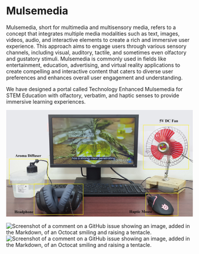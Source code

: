 # Mulsemedia
Mulsemedia, short for multimedia and multisensory media, refers to a concept that integrates multiple media modalities such as text, images, videos, audio, and interactive elements to create a rich and immersive user experience. This approach aims to engage users through various sensory channels, including visual, auditory, tactile, and sometimes even olfactory and gustatory stimuli. Mulsemedia is commonly used in fields like entertainment, education, advertising, and virtual reality applications to create compelling and interactive content that caters to diverse user preferences and enhances overall user engagement and understanding.

We have designed a portal called Technology Enhanced Mulsemedia for STEM Education with olfactory, verbatim, and haptic senses to provide immersive learning experiences.

![Technology Enhanced Mulsemedia Learning Web Portal](https://github.com/Mohana-AI/Mulsemedia/blob/main/Mulsemedia-portal/fig1.jpg)

![Screenshot of a comment on a GitHub issue showing an image, added in the Markdown, of an Octocat smiling and raising a tentacle.](https://github.com/Mohana-AI/Mulsemedia/blob/main/Mulsemedia-portal/fig7.jpg)
![Screenshot of a comment on a GitHub issue showing an image, added in the Markdown, of an Octocat smiling and raising a tentacle.](https://github.com/Mohana-AI/Mulsemedia/blob/main/Mulsemedia-portal/fig8.jpg)
